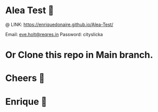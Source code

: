 #  Alea Test 🤖

@ LINK: https://enriquedonaire.github.io/Alea-Test/

   Email: eve.holt@reqres.in
   Password: cityslicka
# Or Clone this repo in Main branch.
# Cheers 👋
#  Enrique 🚀 
